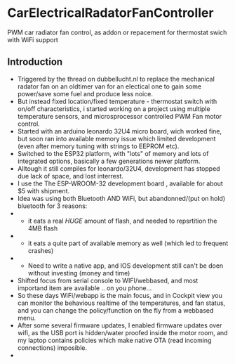 # CarElectricalRadatorFanController

PWM car radiator fan control, as addon or repacement for thermostat swich with WiFi support

## Introduction

*   Triggered by the thread on dubbellucht.nl to replace the mechanical radator fan on an oldtimer van for an electical one to gain some power/save some fuel and produce less noice.
 *   But instead fixed location/fixed temperature - thermostat switch with on/off characteristics, i started working on a project using multiple temperature sensors, and microsprocessor controlled PWM Fan motor control.
 *   Started with an arduino leonardo 32U4 micro board, wich worked fine, but soon ran into available memory issue which limited development (even after memory tuning with strings to EEPROM etc).
 *   Switched to the ESP32 platform, with "lots" of memory and lots of integrated options, basically a few generations newer platform.
 *   Alltough it still compiles for leonardo/32U4, development has stopped due lack of space, and lost interrest.
 *   I use the The ESP-WROOM-32 development board , available for about $5 with shipment.
 *   Idea was using both Bluetooth AND WiFi, but abandonned/(put on hold) bluetooth for 3 reasons:
 *    - it eats a real _HUGE_ amount of flash, and needed to repsrtition the 4MB flash
 *    - it eats a quite part of available memory as well (which led to frequent crashes)
 *    - Need to write a native app, and IOS development still can't be doen without investing (money and time)
 *   Shifted focus from serial console to WIFI/webbased, and most importand item are available .. on you phone...
 *   So these days WiFi/webapp is the main focus, and in Cockpit view you can monitor the behavious realtime of the temperatures, and fan status, and you can change the policy/function on the fly from a webbased menu.
 *   After some several firmware updates, I enabled firmware updates over wifi, as the USB port is hidden/water proofed inside the motor room, and my laptop contains policies which make native OTA (read incoming connections) imposible.
 *  

